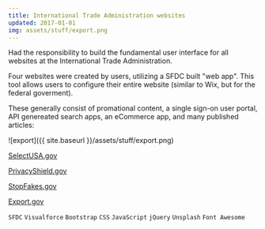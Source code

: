 ```yaml
---
title: International Trade Administration websites
updated: 2017-01-01 
img: assets/stuff/export.png
---
```


Had the responsibility to build the fundamental user interface for all websites at the International Trade Administration. 

Four websites were created by users, utilizing a SFDC built "web app". This tool allows users to configure their entire website (similar to Wix, but for the federal goverment).

These generally consist of promational content, a single sign-on user portal, API genereated search apps, an eCommerce app, and many published articles:

![export]({{ site.baseurl }}/assets/stuff/export.png) 

[SelectUSA.gov](https://www.selectusa.gov/)

[PrivacyShield.gov](https://www.privacyshield.gov/)

[StopFakes.gov](https://www.stopfakes.gov/)

[Export.gov](https://www.export.gov/)
 
`SFDC` `Visualforce` `Bootstrap` `CSS` `JavaScript` `jQuery` `Unsplash` `Font Awesome`